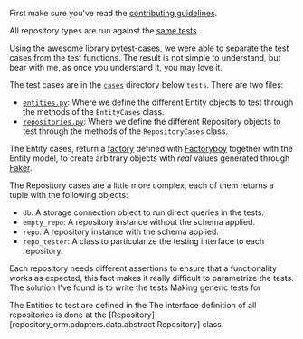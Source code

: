 First make sure you've read the [contributing guidelines](contributing.md).

All repository types are run against the [same
tests](https://github.com/lyz-code/repository-orm/tree/master/tests/integration/test_repository.py).

Using the awesome library
[pytest-cases](https://lyz-code.github.io/blue-book/coding/python/pytest_cases/),
we were able to separate the test cases from the test functions. The result is
not simple to understand, but bear with me, as once you understand it, you may
love it.

The test cases are in the
[`cases`](https://github.com/lyz-code/repository-orm/tree/master/tests/cases)
directory below `tests`. There are two files:

* [`entities.py`](https://github.com/lyz-code/repository-orm/tree/master/tests/cases/entities.py):
    Where we define the different Entity objects to test through the methods of
    the `EntityCases` class.
* [`repositories.py`](https://github.com/lyz-code/repository-orm/tree/master/tests/cases/repositories.py):
    Where we define the different Repository objects to test through the methods of
    the `RepositoryCases` class.

The Entity cases, return a [factory](https://github.com/lyz-code/repository-orm/tree/master/tests/factories.py)
defined with
[Factoryboy](https://lyz-code.github.io/blue-book/coding/python/factoryboy)
together with the Entity model, to create arbitrary objects with *real* values
generated through [Faker](https://lyz-code.github.io/blue-book/coding/python/faker/).

The Repository cases are a little more complex, each of them returns a tuple
with the following objects:

* `db`: A storage connection object to run direct queries in the tests.
* `empty_repo`: A repository instance without the schema applied.
* `repo`: A repository instance with the schema applied.
* `repo_tester`: A class to particularize the testing interface to each
    repository.

Each repository needs different assertions to ensure that a functionality works
as expected, this fact makes it really difficult to parametrize the tests. The
solution I've found is to write the tests
Making generic tests for

The Entities to test are defined in the
The interface definition of all repositories is done at the
[Repository][repository_orm.adapters.data.abstract.Repository] class.
